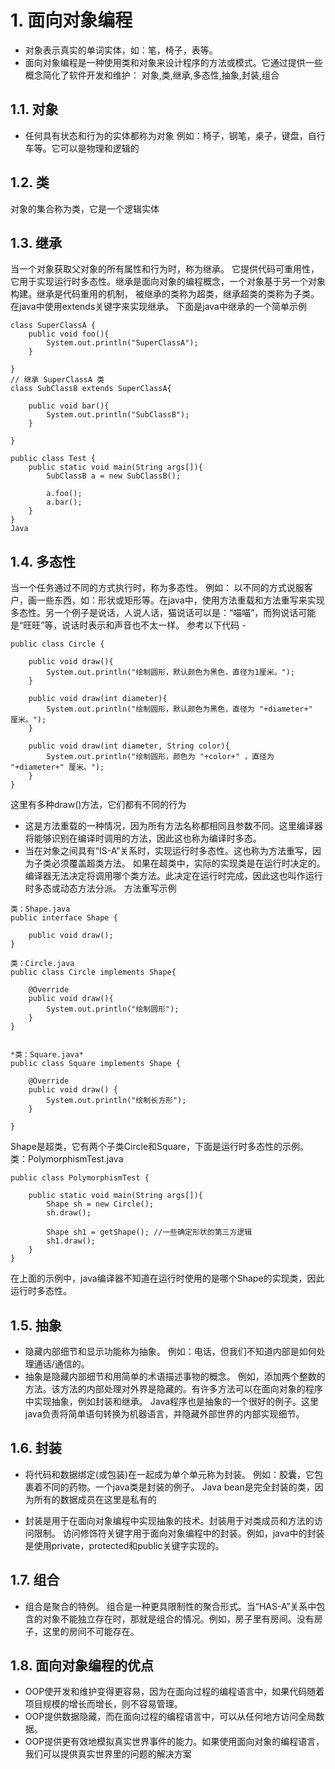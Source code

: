 # 1. 面向对象编程
 - 对象表示真实的单词实体，如：笔，椅子，表等。
 - 面向对象编程是一种使用类和对象来设计程序的方法或模式。它通过提供一些概念简化了软件开发和维护：
对象,类,继承,多态性,抽象,封装,组合
## 1.1. 对象
- 任何具有状态和行为的实体都称为对象
例如：椅子，钢笔，桌子，键盘，自行车等。它可以是物理和逻辑的
## 1.2. 类
对象的集合称为类，它是一个逻辑实体
## 1.3. 继承
当一个对象获取父对象的所有属性和行为时，称为继承。
它提供代码可重用性，它用于实现运行时多态性。继承是面向对象的编程概念，一个对象基于另一个对象构建。继承是代码重用的机制， 被继承的类称为超类，继承超类的类称为子类。
在java中使用extends关键字来实现继承。
下面是java中继承的一个简单示例

```
class SuperClassA {
    public void foo(){
        System.out.println("SuperClassA");
    }

}
// 继承 SuperClassA 类
class SubClassB extends SuperClassA{

    public void bar(){
        System.out.println("SubClassB");
    }

}

public class Test {
    public static void main(String args[]){
        SubClassB a = new SubClassB();

        a.foo();
        a.bar();
    }
}
Java
```
## 1.4. 多态性
当一个任务通过不同的方式执行时，称为多态性。
例如：
以不同的方式说服客户，画一些东西，如：形状或矩形等。在java中，使用方法重载和方法重写来实现多态性。另一个例子是说话，人说人话，猫说话可以是：“喵喵”，而狗说话可能是“旺旺”等，说话时表示和声音也不太一样。
参考以下代码 - 
```
public class Circle {

    public void draw(){
        System.out.println("绘制圆形，默认颜色为黑色，直径为1厘米。");
    }

    public void draw(int diameter){
        System.out.println("绘制圆形，默认颜色为黑色，直径为 "+diameter+"  厘米。");
    }

    public void draw(int diameter, String color){
        System.out.println("绘制圆形，颜色为 "+color+" ，直径为  "+diameter+" 厘米。");
    }
}
```
这里有多种draw()方法，它们都有不同的行为

- 这是方法重载的一种情况，因为所有方法名称都相同且参数不同。这里编译器将能够识别在编译时调用的方法，因此这也称为编译时多态。
- 当在对象之间具有“IS-A”关系时，实现运行时多态性。这也称为方法重写，因为子类必须覆盖超类方法。
如果在超类中，实际的实现类是在运行时决定的。编译器无法决定将调用哪个类方法。此决定在运行时完成，因此这也叫作运行时多态或动态方法分派。
方法重写示例

```
类：Shape.java
public interface Shape {

    public void draw();
}

类：Circle.java
public class Circle implements Shape{

    @Override
    public void draw(){
        System.out.println("绘制圆形");
    }
}


*类：Square.java*
public class Square implements Shape {

    @Override
    public void draw() {
        System.out.println("绘制长方形");
    }

}
```
Shape是超类，它有两个子类Circle和Square，下面是运行时多态性的示例。
类：PolymorphismTest.java
```
public class PolymorphismTest {

    public static void main(String args[]){
        Shape sh = new Circle();
        sh.draw();

        Shape sh1 = getShape(); //一些确定形状的第三方逻辑
        sh1.draw();
    }
}
```

在上面的示例中，java编译器不知道在运行时使用的是哪个Shape的实现类，因此运行时多态性。
## 1.5. 抽象
- 隐藏内部细节和显示功能称为抽象。
例如：电话，但我们不知道内部是如何处理通话/通信的。
- 抽象是隐藏内部细节和用简单的术语描述事物的概念。
例如，添加两个整数的方法。该方法的内部处理对外界是隐藏的。有许多方法可以在面向对象的程序中实现抽象，例如封装和继承。
Java程序也是抽象的一个很好的例子。这里java负责将简单语句转换为机器语言，并隐藏外部世界的内部实现细节。
## 1.6. 封装
- 将代码和数据绑定(或包装)在一起成为单个单元称为封装。
例如：胶囊，它包裹着不同的药物。一个java类是封装的例子。
Java bean是完全封装的类，因为所有的数据成员在这里是私有的

- 封装是用于在面向对象编程中实现抽象的技术。封装用于对类成员和方法的访问限制。
访问修饰符关键字用于面向对象编程中的封装。例如，java中的封装是使用private，protected和public关键字实现的。
## 1.7. 组合
- 组合是聚合的特例。
组合是一种更具限制性的聚合形式。当“HAS-A”关系中包含的对象不能独立存在时，那就是组合的情况。例如，房子里有房间。没有房子，这里的房间不可能存在。
## 1.8. 面向对象编程的优点
- OOP使开发和维护变得更容易，因为在面向过程的编程语言中，如果代码随着项目规模的增长而增长，则不容易管理。
- OOP提供数据隐藏，而在面向过程的编程语言中，可以从任何地方访问全局数据。
- OOP提供更有效地模拟真实世界事件的能力。如果使用面向对象的编程语言，我们可以提供真实世界里的问题的解决方案

